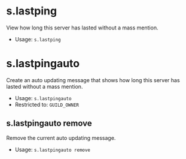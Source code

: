# s.lastping
View how long this server has lasted without a mass mention.<br/>
 - Usage: `s.lastping`
# s.lastpingauto
Create an auto updating message that shows how long this server has lasted without a mass mention.<br/>
 - Usage: `s.lastpingauto`
 - Restricted to: `GUILD_OWNER`
## s.lastpingauto remove
Remove the current auto updating message.<br/>
 - Usage: `s.lastpingauto remove`
